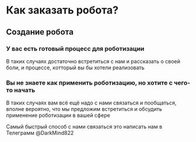 
# Как заказать робота?
## Создание робота


### У вас есть готовый процесс для роботизации
В таких случаях достаточно встретиться с нам и рассказать о своей боли, и процессе, котторый вы бы хотели реализовать

### Вы не знаете как применить роботизацию, но хотите с чего-то начать

В таких случаях вам всё ещё надо с нами связаться и пообщаться, вполне вероятно, что мы предложим встретиться и обсудить применение роботизации в вашей сфере

Самый быстрый способ с нами связаться это написать нам в Телеграмм @DarkMind822
